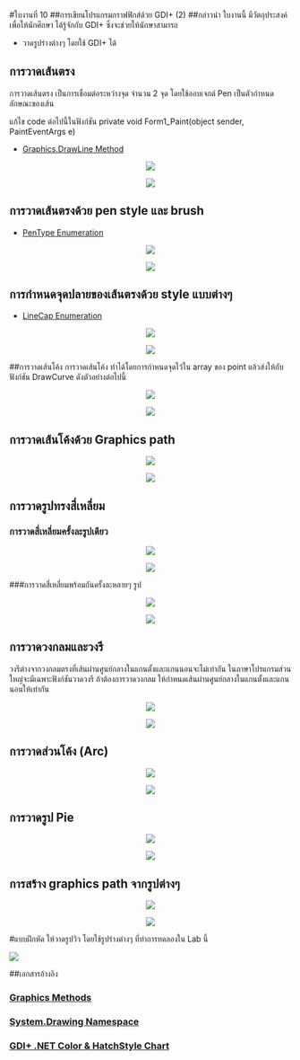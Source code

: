 #ใบงานที่ 10
##การเขียนโปรแกรมกราฟฟิกส์ด้วย GDI+ (2)
##กล่าวนำ
ใบงานนี้ มีวัตถุประสงค์ เพื่อให้นักศึกษา ได้รู้จักกับ GDI+ ซึ่งจะช่วยให้นักษาสามารถ
* วาดรูปร่างต่างๆ โดยใช้ GDI+ ได้


## การวาดเส้นตรง
การวาดเส้นตรง เป็นการเชื่อมต่อระหว่างจุด จำนวน 2 จุด  โดยใช้ออบเจกต์ Pen เป็นตัวกำหนดลักษณะของเส้น 

แก้ไข code ต่อไปนี้ในฟังก์ชัน private void Form1_Paint(object sender, PaintEventArgs e)
* [Graphics.DrawLine Method](https://msdn.microsoft.com/en-us/library/system.drawing.graphics.drawline(v=vs.110).aspx)

 <p align="center">
<img src= "https://github.com/Desktop-Programming-Lab-2559/LAB-10/blob/master/imgs/lab10-1.png">
</p>

 <p align="center">
<img src= "https://github.com/weerapat1995/LAB-10/blob/master/imgs/10.1.png">
</p>


## การวาดเส้นตรงด้วย pen style และ brush
* [PenType Enumeration](https://msdn.microsoft.com/en-us/library/system.drawing.drawing2d.pentype(v=vs.110).aspx)
 <p align="center">
<img src= "https://github.com/Desktop-Programming-Lab-2559/LAB-10/blob/master/imgs/lab10-2.png">
</p>
 <p align="center">
<img src= "https://github.com/weerapat1995/LAB-10/blob/master/imgs/10.2.png">
</p>

## การกำหนดจุดปลายของเส้นตรงด้วย style แบบต่างๆ

* [LineCap Enumeration](https://msdn.microsoft.com/en-us/library/system.drawing.drawing2d.linecap(v=vs.110).aspx)
 <p align="center">
<img src= "https://github.com/Desktop-Programming-Lab-2559/LAB-10/blob/master/imgs/lab10-3.png">
</p>
 <p align="center">
<img src= "https://github.com/weerapat1995/LAB-10/blob/master/imgs/10.3.png">
</p>


##การวาดเส้นโค้ง
การวาดเส้นโค้ง ทำได้โดยการกำหนดจุดไว้ใน array ของ point แล้วส่งให้กับฟังก์ชัน DrawCurve ดังตัวอย่างต่อไปนี้
 <p align="center">
<img src= "https://github.com/Desktop-Programming-Lab-2559/LAB-10/blob/master/imgs/lab10-4.png">
</p>
 <p align="center">
<img src= "https://github.com/weerapat1995/LAB-10/blob/master/imgs/10.4.png">
</p>

## การวาดเส้นโค้งด้วย Graphics path
 <p align="center">
<img src= "https://github.com/Desktop-Programming-Lab-2559/LAB-10/blob/master/imgs/lab10-5.png">
</p> 
  <p align="center">
<img src= "https://github.com/weerapat1995/LAB-10/blob/master/imgs/10.5.png">
</p>

## การวาดรูปทรงสี่เหลี่ยม
### การวาดสี่เหลี่ยมครั้งละรูปเดียว
  <p align="center">
<img src= "https://github.com/Desktop-Programming-Lab-2559/LAB-10/blob/master/imgs/lab10-6.png">
</p> 
   <p align="center">
<img src= "https://github.com/weerapat1995/LAB-10/blob/master/imgs/10.6.png">
</p>

###การวาดสี่เหลี่ยมพร้อมกันครั้งละหลายๆ รูป
  <p align="center">
<img src= "https://github.com/Desktop-Programming-Lab-2559/LAB-10/blob/master/imgs/lab10-7.png">
</p> 
   <p align="center">
<img src= "https://github.com/weerapat1995/LAB-10/blob/master/imgs/10.7.png">
</p>


## การวาดวงกลมและวงรี
วงรีต่างจากวงกลมตรงที่เส้นผ่านศูนย์กลางในแกนตั้งและแกนนอนจะไม่เท่ากัน ในภาษาโปรแกรมส่วนใหญ่จะมีเฉพาะฟังก์ชันวาดวงรี ถ้าต้องการวาดวงกลม ให้กำหนดเส้นผ่านศูนย์กลางในแกนตั้งและแกนนอนให้เท่ากัน
   <p align="center">
<img src= "https://github.com/Desktop-Programming-Lab-2559/LAB-10/blob/master/imgs/lab10-8.png">
</p> 
   <p align="center">
<img src= "https://github.com/weerapat1995/LAB-10/blob/master/imgs/10.8.png">
</p>

## การวาดส่วนโค้ง (Arc)
   <p align="center">
<img src= "https://github.com/Desktop-Programming-Lab-2559/LAB-10/blob/master/imgs/lab10-9.png">
</p>
   <p align="center">
<img src= "https://github.com/weerapat1995/LAB-10/blob/master/imgs/10.9.png">
</p>

## การวาดรูป Pie
  <p align="center">
<img src= "https://github.com/Desktop-Programming-Lab-2559/LAB-10/blob/master/imgs/lab10-10.png">
</p>  
  <p align="center">
<img src= "https://github.com/weerapat1995/LAB-10/blob/master/imgs/10.10.png">
</p>


## การสร้าง graphics path จากรูปต่างๆ 
  <p align="center">
<img src= "https://github.com/Desktop-Programming-Lab-2559/LAB-10/blob/master/imgs/lab10-11.png">
</p>  
  <p align="center">
<img src= "https://github.com/weerapat1995/LAB-10/blob/master/imgs/10.11.png">
</p>


#แบบฝึกหัด
ให้วาดรูปวิว โดยใช้รูปร่างต่างๆ ที่ทำการทดลองใน Lab นี้

![](https://github.com/weerapat1995/LAB-10/blob/master/imgs/10.png)

##เอกสารอ้างอิง
### [Graphics Methods](https://msdn.microsoft.com/en-us/library/system.drawing.graphics_methods(v=vs.110).aspx)
### [System.Drawing Namespace](https://msdn.microsoft.com/en-us/library/system.drawing(v=vs.110).aspx)
### [GDI+ .NET Color & HatchStyle Chart](https://drewnoakes.com/snippets/GdiColorChart/)


